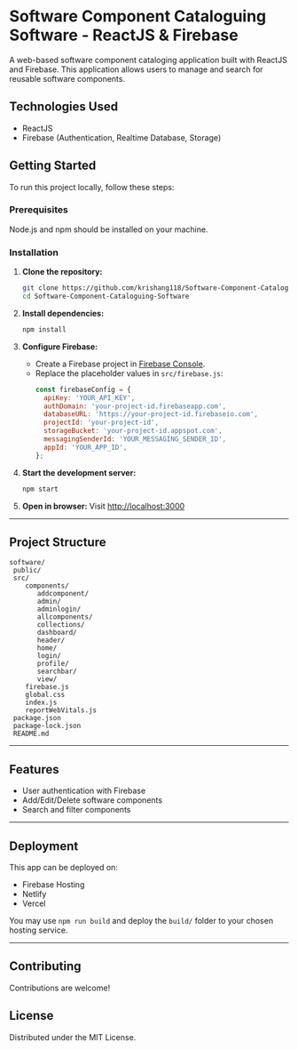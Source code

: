 # Software Component Cataloguing Software - ReactJS & Firebase

A web-based software component cataloging application built with ReactJS and Firebase. This application allows users to manage and search for reusable software components.

##  Technologies Used

- ReactJS
- Firebase (Authentication, Realtime Database, Storage)

##  Getting Started

To run this project locally, follow these steps:

###  Prerequisites

Node.js and npm should be installed on your machine.

###  Installation

1. **Clone the repository:**
   ```bash
   git clone https://github.com/krishang118/Software-Component-Cataloguing-Software.git
   cd Software-Component-Cataloguing-Software
   ```

2. **Install dependencies:**
   ```bash
   npm install
   ```

3. **Configure Firebase:**
   - Create a Firebase project in [Firebase Console](https://console.firebase.google.com/).
   - Replace the placeholder values in `src/firebase.js`:
     ```js
     const firebaseConfig = {
       apiKey: 'YOUR_API_KEY',
       authDomain: 'your-project-id.firebaseapp.com',
       databaseURL: 'https://your-project-id.firebaseio.com',
       projectId: 'your-project-id',
       storageBucket: 'your-project-id.appspot.com',
       messagingSenderId: 'YOUR_MESSAGING_SENDER_ID',
       appId: 'YOUR_APP_ID',
     };
     ```

4. **Start the development server:**
   ```bash
   npm start
   ```

5. **Open in browser:**
   Visit [http://localhost:3000](http://localhost:3000)

---

##  Project Structure

```
software/
 public/
 src/
    components/
       addcomponent/
       admin/
       adminlogin/
       allcomponents/
       collections/
       dashboard/
       header/
       home/
       login/
       profile/
       searchbar/
       view/
    firebase.js
    global.css
    index.js
    reportWebVitals.js
 package.json
 package-lock.json
 README.md
```

---

##  Features

-  User authentication with Firebase
-  Add/Edit/Delete software components
-  Search and filter components

---

##  Deployment

This app can be deployed on:
- Firebase Hosting
- Netlify
- Vercel

You may use `npm run build` and deploy the `build/` folder to your chosen hosting service.

---

## Contributing

Contributions are welcome!

## License

Distributed under the MIT License.
